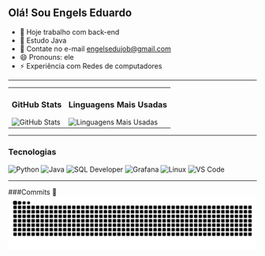 ## Olá! Sou Engels Eduardo

- 🔭 Hoje trabalho com back-end  
- 🌱 Estudo Java  
- 👯 Contate no e-mail engelsedujob@gmail.com  
- 😄 Pronouns: ele  
- ⚡ Experiência com Redes de computadores 

---

<table>
  <tr>
    <td>
      <h3>GitHub Stats</h3>
      <img src="https://github-readme-stats.vercel.app/api?username=engelseduardo&show_icons=true&theme=radical" alt="GitHub Stats" />
    </td>
    <td>
      <h3>Linguagens Mais Usadas</h3>
      <img src="https://github-readme-stats.vercel.app/api/top-langs/?username=engelseduardo&layout=compact&theme=radical" alt="Linguagens Mais Usadas" />
    </td>
  </tr>
</table>

---

### Tecnologias

<p>
  <img src="https://cdn.jsdelivr.net/gh/devicons/devicon/icons/python/python-original.svg" alt="Python" width="40" height="40" />
  <img src="https://cdn.jsdelivr.net/gh/devicons/devicon/icons/java/java-original.svg" alt="Java" width="40" height="40" />
  <img src="https://cdn.jsdelivr.net/gh/devicons/devicon/icons/sqldeveloper/sqldeveloper-original.svg" alt="SQL Developer" width="40" height="40" />
  <img src="https://cdn.jsdelivr.net/gh/devicons/devicon/icons/grafana/grafana-original.svg" alt="Grafana" width="40" height="40" />
  <img src="https://cdn.jsdelivr.net/gh/devicons/devicon/icons/linux/linux-original.svg" alt="Linux" width="40" height="40" />
  <img src="https://cdn.jsdelivr.net/gh/devicons/devicon/icons/vscode/vscode-original.svg" alt="VS Code" width="40" height="40" />
</p>

---

###Commits 🐍
![snake](https://github.com/engelseduardo/engelseduardo/blob/main/github-contribution-grid-snake.svg)

